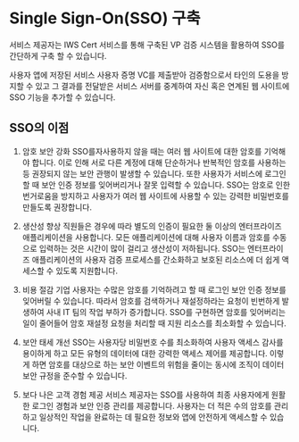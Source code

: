 # Single Sign-On(SSO) 구축

서비스 제공자는 IWS Cert 서비스를 통해 구축된 VP 검증 시스템을 활용하여 SSO를 간단하게 구축 할 수 있습니다.

사용자 앱에 저장된 서비스 사용자 증명 VC를 제출받아 검증함으로서 타인의 도용을 방지할 수 있고 그 결과를 전달받은 서비스 서버를 중계하여 자신 혹은 연계된 웹 사이트에 SSO 기능을 추가할 수 있습니다.

## SSO의 이점

1. 암호 보안 강화
   SSO를자사용하지 않을 때는 여러 웹 사이트에 대한 암호를 기억해야 합니다. 이로 인해 서로 다른 계정에 대해 단순하거나 반복적인 암호를 사용하는 등 권장되지 않는 보안 관행이 발생할 수 있습니다. 또한 사용자가 서비스에 로그인할 때 보안 인증 정보를 잊어버리거나 잘못 입력할 수 있습니다. SSO는 암호로 인한 번거로움을 방지하고 사용자가 여러 웹 사이트에 사용할 수 있는 강력한 비밀번호를 만들도록 권장합니다.

2. 생산성 향상
   직원들은 경우에 따라 별도의 인증이 필요한 둘 이상의 엔터프라이즈 애플리케이션을 사용합니다. 모든 애플리케이션에 대해 사용자 이름과 암호를 수동으로 입력하는 것은 시간이 많이 걸리고 생산성이 저하됩니다. SSO는 엔터프라이즈 애플리케이션의 사용자 검증 프로세스를 간소화하고 보호된 리소스에 더 쉽게 액세스할 수 있도록 지원합니다.

3. 비용 절감
   기업 사용자는 수많은 암호를 기억하려고 할 때 로그인 보안 인증 정보를 잊어버릴 수 있습니다. 따라서 암호를 검색하거나 재설정하라는 요청이 빈번하게 발생하여 사내 IT 팀의 작업 부하가 증가합니다. SSO를 구현하면 암호를 잊어버리는 일이 줄어들어 암호 재설정 요청을 처리할 때 지원 리소스를 최소화할 수 있습니다.

4. 보안 태세 개선
   SSO는 사용자당 비밀번호 수를 최소화하여 사용자 액세스 감사를 용이하게 하고 모든 유형의 데이터에 대한 강력한 액세스 제어를 제공합니다. 이렇게 하면 암호를 대상으로 하는 보안 이벤트의 위험을 줄이는 동시에 조직이 데이터 보안 규정을 준수할 수 있습니다.

5. 보다 나은 고객 경험 제공
   서비스 제공자는 SSO를 사용하여 최종 사용자에게 원활한 로그인 경험과 보안 인증 관리를 제공합니다. 사용자는 더 적은 수의 암호를 관리하고 일상적인 작업을 완료하는 데 필요한 정보와 앱에 안전하게 액세스할 수 있습니다.

